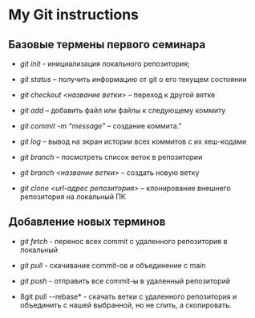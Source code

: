 # My Git instructions

## Базовые термены первого семинара

* *git init* - инициализация локального репозитория;

* *git status* – получить информацию от git о его текущем состоянии

* *git checkout <название ветки>* – переход к другой ветке

* *git add* – добавить файл или файлы к следующему коммиту

* *git commit -m “message”* – создание коммита."

* *git log* – вывод на экран истории всех коммитов с их хеш-кодами

* *git branch* – посмотреть список веток в репозитории

* *git branch <название ветки>* – создать новую ветку

* *git clone <url-адрес репозитория>* – клонирование внешнего репозитория на  локальный ПК

## Добавление новых терминов

* *git fetch* - перенос всех commit с удаленного репозитория в локальный 

* *git pull* - скачивание commit-ов и объединение с main

* *git push* - отправить все commit-ы в удаленный репозиторий

* 8git pull --rebase* - скачать ветки с удаленного репозитория и объединить с нашей выбранной, но не слить, а скопировать. 